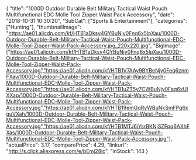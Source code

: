 {
	"title": "1000D Outdoor Durable Belt Military Tactical Waist  Pouch Multifunctional EDC Molle Tool Zipper Waist Pack Accessory",
	"date": "2018-10-31 10:30:20",
	"SubCat": ["Sports & Entertainment"],
	"categories": ["Hunting"],
	"thumbnailImage": "https://ae01.alicdn.com/kf/HTB1aDksy4GYBuNjy0Fnq6x5lpXau/1000D-Outdoor-Durable-Belt-Military-Tactical-Waist-Pouch-Multifunctional-EDC-Molle-Tool-Zipper-Waist-Pack-Accessory.jpg_220x220.jpg",
	"BigImage": ["https://ae01.alicdn.com/kf/HTB1aDksy4GYBuNjy0Fnq6x5lpXau/1000D-Outdoor-Durable-Belt-Military-Tactical-Waist-Pouch-Multifunctional-EDC-Molle-Tool-Zipper-Waist-Pack-Accessory.jpg","https://ae01.alicdn.com/kf/HTB1V7AAy9BYBeNjy0Feq6znmFXav/1000D-Outdoor-Durable-Belt-Military-Tactical-Waist-Pouch-Multifunctional-EDC-Molle-Tool-Zipper-Waist-Pack-Accessory.jpg","https://ae01.alicdn.com/kf/HTB1uZT5y7CWBuNjy0Faq6xUlXXap/1000D-Outdoor-Durable-Belt-Military-Tactical-Waist-Pouch-Multifunctional-EDC-Molle-Tool-Zipper-Waist-Pack-Accessory.jpg","https://ae01.alicdn.com/kf/HTB19emGqRyWBuNkSmFPq6xguVXah/1000D-Outdoor-Durable-Belt-Military-Tactical-Waist-Pouch-Multifunctional-EDC-Molle-Tool-Zipper-Waist-Pack-Accessory.jpg","https://ae01.alicdn.com/kf/HTB1MTJ6iYsrBKNjSZFpq6AXhFXas/1000D-Outdoor-Durable-Belt-Military-Tactical-Waist-Pouch-Multifunctional-EDC-Molle-Tool-Zipper-Waist-Pack-Accessory.jpg"],
	"actualPrice": 3.17,
	"comparePrice": 4.29,
	"linkurl": "http://s.click.aliexpress.com/e/bEmj28ic",
	"inStock": 143
}
